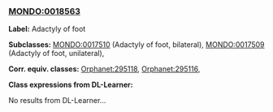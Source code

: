 
### [MONDO:0018563](http://purl.obolibrary.org/obo/MONDO_0018563)
**Label:** Adactyly of foot

**Subclasses:** [MONDO:0017510](http://purl.obolibrary.org/obo/MONDO_0017510) (Adactyly of foot, bilateral), [MONDO:0017509](http://purl.obolibrary.org/obo/MONDO_0017509) (Adactyly of foot, unilateral), 

**Corr. equiv. classes:** [Orphanet:295118](http://www.orpha.net/ORDO/Orphanet_295118), [Orphanet:295116](http://www.orpha.net/ORDO/Orphanet_295116), 

**Class expressions from DL-Learner:**

No results from DL-Learner...



